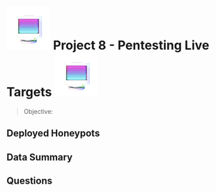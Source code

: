 # ![](computersmall.gif) Project 8 - Pentesting Live Targets ![](computersmall.gif)

> Objective: 

## Deployed Honeypots

## Data Summary

## Questions





